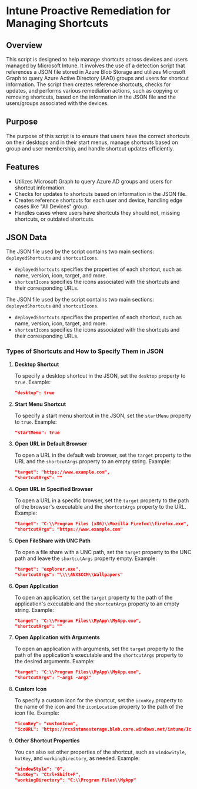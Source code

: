 # Intune Proactive Remediation for Managing Shortcuts

## Overview

This script is designed to help manage shortcuts across devices and users managed by Microsoft Intune. It involves the use of a detection script that references a JSON file stored in Azure Blob Storage and utilizes Microsoft Graph to query Azure Active Directory (AAD) groups and users for shortcut information. The script then creates reference shortcuts, checks for updates, and performs various remediation actions, such as copying or removing shortcuts, based on the information in the JSON file and the users/groups associated with the devices.

## Purpose

The purpose of this script is to ensure that users have the correct shortcuts on their desktops and in their start menus, manage shortcuts based on group and user membership, and handle shortcut updates efficiently.

## Features

- Utilizes Microsoft Graph to query Azure AD groups and users for shortcut information.
- Checks for updates to shortcuts based on information in the JSON file.
- Creates reference shortcuts for each user and device, handling edge cases like "All Devices" group.
- Handles cases where users have shortcuts they should not, missing shortcuts, or outdated shortcuts.

## JSON Data

The JSON file used by the script contains two main sections: `deployedShortcuts` and `shortcutIcons`.

- `deployedShortcuts` specifies the properties of each shortcut, such as name, version, icon, target, and more.
- `shortcutIcons` specifies the icons associated with the shortcuts and their corresponding URLs.

The JSON file used by the script contains two main sections: `deployedShortcuts` and `shortcutIcons`.

- `deployedShortcuts` specifies the properties of each shortcut, such as name, version, icon, target, and more.
- `shortcutIcons` specifies the icons associated with the shortcuts and their corresponding URLs.

### Types of Shortcuts and How to Specify Them in JSON

1. **Desktop Shortcut**

    To specify a desktop shortcut in the JSON, set the `desktop` property to `true`. Example:

    ```json
    "desktop": true
    ```

2. **Start Menu Shortcut**

    To specify a start menu shortcut in the JSON, set the `startMenu` property to `true`. Example:

    ```json
    "startMenu": true
    ```

3. **Open URL in Default Browser**

    To open a URL in the default web browser, set the `target` property to the URL and the `shortcutArgs` property to an empty string. Example:

    ```json
    "target": "https://www.example.com",
    "shortcutArgs": ""
    ```

4. **Open URL in Specified Browser**

    To open a URL in a specific browser, set the `target` property to the path of the browser's executable and the `shortcutArgs` property to the URL. Example:

    ```json
    "target": "C:\\Program Files (x86)\\Mozilla Firefox\\firefox.exe",
    "shortcutArgs": "https://www.example.com"
    ```

5. **Open FileShare with UNC Path**

    To open a file share with a UNC path, set the `target` property to the UNC path and leave the `shortcutArgs` property empty. Example:

    ```json
    "target": "explorer.exe",
    "shortcutArgs": "\\\\ANXSCCM\\Wallpapers"
    ```

6. **Open Application**

    To open an application, set the `target` property to the path of the application's executable and the `shortcutArgs` property to an empty string. Example:

    ```json
    "target": "C:\\Program Files\\MyApp\\MyApp.exe",
    "shortcutArgs": ""
    ```

7. **Open Application with Arguments**

    To open an application with arguments, set the `target` property to the path of the application's executable and the `shortcutArgs` property to the desired arguments. Example:

    ```json
    "target": "C:\\Program Files\\MyApp\\MyApp.exe",
    "shortcutArgs": "-arg1 -arg2"
    ```

8. **Custom Icon**

    To specify a custom icon for the shortcut, set the `iconKey` property to the name of the icon and the `iconLocation` property to the path of the icon file. Example:

    ```json
    "iconKey": "customIcon",
    "icoURL": "https://rcsintunestorage.blob.core.windows.net/intune/Icons/ICO/LJB.ico"
    ```

9. **Other Shortcut Properties**

    You can also set other properties of the shortcut, such as `windowStyle`, `hotKey`, and `workingDirectory`, as needed. Example:

    ```json
    "windowStyle": "0",
    "hotKey": "Ctrl+Shift+F",
    "workingDirectory": "C:\\Program Files\\MyApp"
    ```
